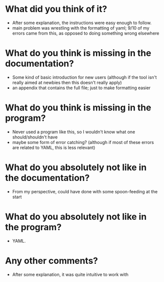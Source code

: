 # What did you think of it?
- After some explanation, the instructions were easy enough to follow.
- main problem was wrestling with the formatting of yaml; 9/10 of my errors came from this, as opposed to doing something wrong elsewhere

# What do you think is missing in the documentation?
- Some kind of basic introduction for new users (although if the tool isn't really aimed at newbies then this doesn't really apply)
- an appendix that contains the full file; just to make formatting easier

# What do you think is missing in the program?
- Never used a program like this, so I wouldn't know what one should/shouldn't have
- maybe some form of error catching? (although if most of these errors are related to YAML, this is less relevant)

# What do you absolutely not like in the documentation?
- From my perspective, could have done with some spoon-feeding at the start

# What do you absolutely not like in the program?
- YAML.

# Any other comments?
- After some explanation, it was quite intuitive to work with
